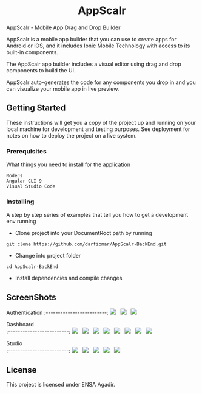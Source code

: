 <h1 align="center">AppScalr</h1>

AppScalr - Mobile App Drag and Drop Builder

AppScalr is a mobile app builder that you can use to create apps for Android or iOS, and it includes Ionic Mobile Technology with access to its built-in components.

The AppScalr app builder includes a visual editor using drag and drop components to build the UI.

AppScalr auto-generates the code for any components you drop in and you can visualize your mobile app in live preview.



## Getting Started

These instructions will get you a copy of the project up and running on your local machine for development and testing purposes. See deployment for notes on how to deploy the project on a live system.

### Prerequisites

What things you need to install for the application

```
NodeJs
Angular CLI 9
Visual Studio Code

```

### Installing

A step by step series of examples that tell you how to get a development env running

* Clone project into your DocumentRoot path by running

```
git clone https://github.com/darfiomar/AppScalr-BackEnd.git
```
* Change into project folder 

```
cd AppScalr-BackEnd
```

* Install dependencies and compile changes


## ScreenShots

Authentication 
:-------------------------:
<img src="/src/assets/screenshots/auth/login.jpg" >&nbsp;&nbsp;
<img src="/src/assets/screenshots/auth/register.jpg" >&nbsp;&nbsp;
<img src="/src/assets/screenshots/auth/forgot-password.jpg" >

Dashboard       
:-------------------------:
<img src="/src/assets/screenshots/dashboard/light-dashboard.jpg">&nbsp;&nbsp;
<img src="/src/assets/screenshots/dashboard/userLogs.jpg">&nbsp;&nbsp;
<img src="/src/assets/screenshots/dashboard/dark-dashboard.jpg" >&nbsp;&nbsp;
<img src="/src/assets/screenshots/dashboard/create-app.jpg" >&nbsp;&nbsp;
<img src="/src/assets/screenshots/dashboard/edit-app.jpg" >&nbsp;&nbsp;
<img src="/src/assets/screenshots/dashboard/edit-profile.jpg" >&nbsp;&nbsp;
<img src="/src/assets/screenshots/dashboard/feedback.jpg" >&nbsp;&nbsp;
<img src="/src/assets/screenshots/dashboard/bug.jpg" >&nbsp;&nbsp;

Studio       
:-------------------------:
<img src="/src/assets/screenshots/studio/2.jpg" >&nbsp;&nbsp;
<img src="/src/assets/screenshots/studio/3.2.jpg" >&nbsp;&nbsp;
<img src="/src/assets/screenshots/studio/3.1.jpg" >&nbsp;&nbsp;
<img src="/src/assets/screenshots/studio/4.1.jpg" >&nbsp;&nbsp;
<img src="/src/assets/screenshots/studio/4.2.jpg" >



## License

This project is licensed under ENSA Agadir.

